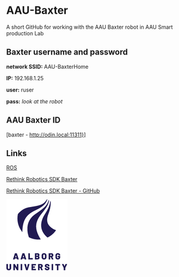 # AAU-Baxter

A short GitHub for working with the AAU Baxter robot in AAU Smart production Lab


## Baxter username and password
**network SSID:** AAU-BaxterHome

**IP:** 192.168.1.25

**user:** ruser

**pass:** *look at the robot* 

## AAU Baxter ID
[baxter - http://odin.local:11311}]

## Links
[ROS](https://www.ros.org/)

[Rethink Robotics SDK Baxter](https://sdk.rethinkrobotics.com/wiki/Home)

[Rethink Robotics SDK Baxter - GitHub](https://github.com/RethinkRobotics/baxter)
 
![AAU logo](https://github.com/glinvad/AAU-Baxter/blob/main/Pic/AAUlogo.png)